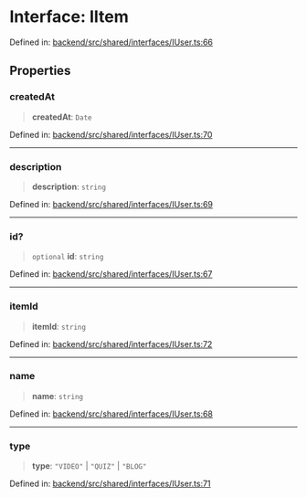 # Interface: IItem

Defined in: [backend/src/shared/interfaces/IUser.ts:66](https://github.com/continuousactivelearning/cal/blob/5ae0447098795fdcf3a415f0360ebe51565b6949/backend/src/shared/interfaces/IUser.ts#L66)

## Properties

### createdAt

> **createdAt**: `Date`

Defined in: [backend/src/shared/interfaces/IUser.ts:70](https://github.com/continuousactivelearning/cal/blob/5ae0447098795fdcf3a415f0360ebe51565b6949/backend/src/shared/interfaces/IUser.ts#L70)

***

### description

> **description**: `string`

Defined in: [backend/src/shared/interfaces/IUser.ts:69](https://github.com/continuousactivelearning/cal/blob/5ae0447098795fdcf3a415f0360ebe51565b6949/backend/src/shared/interfaces/IUser.ts#L69)

***

### id?

> `optional` **id**: `string`

Defined in: [backend/src/shared/interfaces/IUser.ts:67](https://github.com/continuousactivelearning/cal/blob/5ae0447098795fdcf3a415f0360ebe51565b6949/backend/src/shared/interfaces/IUser.ts#L67)

***

### itemId

> **itemId**: `string`

Defined in: [backend/src/shared/interfaces/IUser.ts:72](https://github.com/continuousactivelearning/cal/blob/5ae0447098795fdcf3a415f0360ebe51565b6949/backend/src/shared/interfaces/IUser.ts#L72)

***

### name

> **name**: `string`

Defined in: [backend/src/shared/interfaces/IUser.ts:68](https://github.com/continuousactivelearning/cal/blob/5ae0447098795fdcf3a415f0360ebe51565b6949/backend/src/shared/interfaces/IUser.ts#L68)

***

### type

> **type**: `"VIDEO"` \| `"QUIZ"` \| `"BLOG"`

Defined in: [backend/src/shared/interfaces/IUser.ts:71](https://github.com/continuousactivelearning/cal/blob/5ae0447098795fdcf3a415f0360ebe51565b6949/backend/src/shared/interfaces/IUser.ts#L71)
